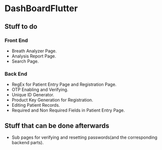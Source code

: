 # DashBoardFlutter

## Stuff to do

### Front End

* Breath Analyzer Page.
* Analysis Report Page.
* Search Page.


### Back End

* RegEx for Patient Entry Page and Registration Page.
* OTP Enabling and Verifying.
* Unique ID Generator.
* Product Key Generation for Registration.
* Editing Patient Records.
* Required and Non Required Fields in Patient Entry Page.

## Stuff that can be done afterwards

* Sub pages for verifying and resetting passwords(and the corresponding backend parts).
